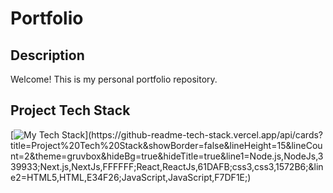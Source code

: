 # Portfolio

## Description

Welcome! This is my personal portfolio repository.

## Project Tech Stack

[![My Tech Stack](https://github-readme-tech-stack.vercel.app/api/cards?title=Project%20Tech%20Stack&showBorder=false&lineHeight=15&lineCount=2&theme=gruvbox&hideBg=true&hideTitle=true&line1=Node.js,NodeJs,339933;Next.js,NextJs,FFFFFF;React,ReactJs,61DAFB;css3,css3,1572B6;&line2=HTML5,HTML,E34F26;JavaScript,JavaScript,F7DF1E;)](https://github-readme-tech-stack.vercel.app/api/cards?title=Project%20Tech%20Stack&showBorder=false&lineHeight=15&lineCount=2&theme=gruvbox&hideBg=true&hideTitle=true&line1=Node.js,NodeJs,339933;Next.js,NextJs,FFFFFF;React,ReactJs,61DAFB;css3,css3,1572B6;&line2=HTML5,HTML,E34F26;JavaScript,JavaScript,F7DF1E;)
